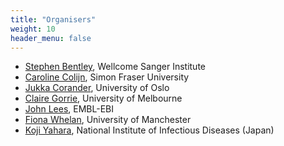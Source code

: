 ```yaml
---
title: "Organisers"
weight: 10
header_menu: false
---
```


- [Stephen Bentley](https://www.sanger.ac.uk/person/bentley-stephen-d/), Wellcome Sanger Institute
- [Caroline Colijn](https://www.sfu.ca/math/people/faculty/ccolijn/), Simon Fraser University
- [Jukka Corander](https://www.med.uio.no/imb/english/people/aca/jukkac/), University of Oslo
- [Claire Gorrie](https://biomedicalsciences.unimelb.edu.au/research/emcra/researcher-profiles/claire-gorrie), University of Melbourne
- [John Lees](https://www.ebi.ac.uk/research/lees/), EMBL-EBI
- [Fiona Whelan](http://www.whelanlab.co.uk/), University of Manchester
- [Koji Yahara](https://sites.google.com/site/kojiyahara/), National Institute of Infectious Diseases (Japan)